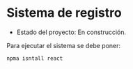 <h1> Sistema de registro </h1>

- Estado del proyecto: En construcción.

Para ejecutar el sistema se debe poner:

```npma isntall react```
